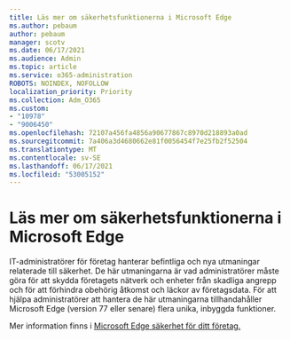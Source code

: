 ```yaml
---
title: Läs mer om säkerhetsfunktionerna i Microsoft Edge
ms.author: pebaum
author: pebaum
manager: scotv
ms.date: 06/17/2021
ms.audience: Admin
ms.topic: article
ms.service: o365-administration
ROBOTS: NOINDEX, NOFOLLOW
localization_priority: Priority
ms.collection: Adm_O365
ms.custom:
- "10978"
- "9006450"
ms.openlocfilehash: 72107a456fa4856a90677867c8970d218893a0ad
ms.sourcegitcommit: 7a406a3d4680662e81f0056454f7e25fb2f52504
ms.translationtype: MT
ms.contentlocale: sv-SE
ms.lasthandoff: 06/17/2021
ms.locfileid: "53005152"
---
```

# <a name="learn-about-the-security-features-of-microsoft-edge"></a>Läs mer om säkerhetsfunktionerna i Microsoft Edge

IT-administratörer för företag hanterar befintliga och nya utmaningar relaterade till säkerhet. De här utmaningarna är vad administratörer måste göra för att skydda företagets nätverk och enheter från skadliga angrepp och för att förhindra obehörig åtkomst och läckor av företagsdata. För att hjälpa administratörer att hantera de här utmaningarna tillhandahåller Microsoft Edge (version 77 eller senare) flera unika, inbyggda funktioner. 

Mer information finns i [Microsoft Edge säkerhet för ditt företag.](/DeployEdge/ms-edge-security-for-business)
